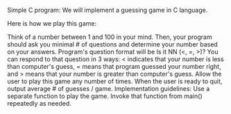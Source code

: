 Simple C program: We will implement a guessing game in C language.
 
Here is how we play this game:
 
Think of a number between 1 and 100 in your mind. Then, your program should ask you minimal # of questions and determine your number based on your answers. Program's question format will be
Is it NN (<, =, >)?
You can respond to that question in 3 ways: < indicates that your number is less than computer's guess, = means that program guessed your number right, and > means that your number  is greater than computer's guess.
Allow the user to play this game any number of times.
When the user is ready to quit, output average # of guesses / game.
Implementation guidelines:
Use a separate function to play the game.
Invoke that function from main() repeatedly as needed.
 
